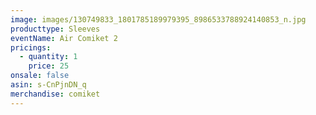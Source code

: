 ```yaml
---
image: images/130749833_1801785189979395_8986533788924140853_n.jpg
producttype: Sleeves
eventName: Air Comiket 2
pricings:
  - quantity: 1
    price: 25
onsale: false
asin: s-CnPjnDN_q
merchandise: comiket
---
```

